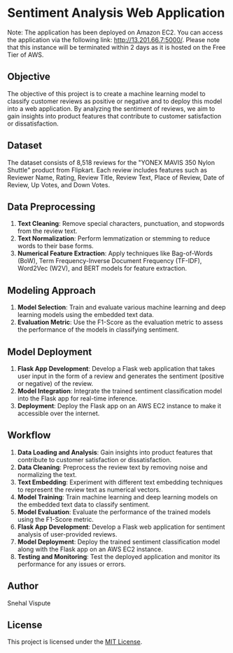 # Sentiment Analysis Web Application

Note: The application has been deployed on Amazon EC2. You can access the application via the following link: http://13.201.66.7:5000/. Please note that this instance will be terminated within 2 days as it is hosted on the Free Tier of AWS.

## Objective
The objective of this project is to create a machine learning model to classify customer reviews as positive or negative and to deploy this model into a web application. By analyzing the sentiment of reviews, we aim to gain insights into product features that contribute to customer satisfaction or dissatisfaction.

## Dataset
The dataset consists of 8,518 reviews for the "YONEX MAVIS 350 Nylon Shuttle" product from Flipkart. Each review includes features such as Reviewer Name, Rating, Review Title, Review Text, Place of Review, Date of Review, Up Votes, and Down Votes.

## Data Preprocessing
1. **Text Cleaning**: Remove special characters, punctuation, and stopwords from the review text.
2. **Text Normalization**: Perform lemmatization or stemming to reduce words to their base forms.
3. **Numerical Feature Extraction**: Apply techniques like Bag-of-Words (BoW), Term Frequency-Inverse Document Frequency (TF-IDF), Word2Vec (W2V), and BERT models for feature extraction.

## Modeling Approach
1. **Model Selection**: Train and evaluate various machine learning and deep learning models using the embedded text data.
2. **Evaluation Metric**: Use the F1-Score as the evaluation metric to assess the performance of the models in classifying sentiment.

## Model Deployment
1. **Flask App Development**: Develop a Flask web application that takes user input in the form of a review and generates the sentiment (positive or negative) of the review.
2. **Model Integration**: Integrate the trained sentiment classification model into the Flask app for real-time inference.
3. **Deployment**: Deploy the Flask app on an AWS EC2 instance to make it accessible over the internet.

## Workflow
1. **Data Loading and Analysis**: Gain insights into product features that contribute to customer satisfaction or dissatisfaction.
2. **Data Cleaning**: Preprocess the review text by removing noise and normalizing the text.
3. **Text Embedding**: Experiment with different text embedding techniques to represent the review text as numerical vectors.
4. **Model Training**: Train machine learning and deep learning models on the embedded text data to classify sentiment.
5. **Model Evaluation**: Evaluate the performance of the trained models using the F1-Score metric.
6. **Flask App Development**: Develop a Flask web application for sentiment analysis of user-provided reviews.
7. **Model Deployment**: Deploy the trained sentiment classification model along with the Flask  app on an AWS EC2 instance.
8. **Testing and Monitoring**: Test the deployed application and monitor its performance for any issues or errors.

## Author
Snehal Vispute

## License
This project is licensed under the [MIT License](LICENSE).
